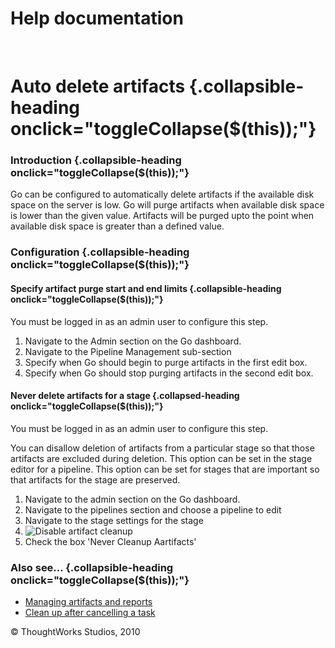 Help documentation
==================

 

Auto delete artifacts {.collapsible-heading onclick="toggleCollapse($(this));"}
=====================

### Introduction {.collapsible-heading onclick="toggleCollapse($(this));"}

Go can be configured to automatically delete artifacts if the available
disk space on the server is low. Go will purge artifacts when available
disk space is lower than the given value. Artifacts will be purged upto
the point when available disk space is greater than a defined value.

### Configuration {.collapsible-heading onclick="toggleCollapse($(this));"}

#### Specify artifact purge start and end limits {.collapsible-heading onclick="toggleCollapse($(this));"}

You must be logged in as an admin user to configure this step.

1.  Navigate to the Admin section on the Go dashboard.
2.  Navigate to the Pipeline Management sub-section
3.  Specify when Go should begin to purge artifacts in the first edit
    box.
4.  Specify when Go should stop purging artifacts in the second edit
    box.

#### Never delete artifacts for a stage {.collapsed-heading onclick="toggleCollapse($(this));"}

You must be logged in as an admin user to configure this step.

You can disallow deletion of artifacts from a particular stage so that
those artifacts are excluded during deletion. This option can be set in
the stage editor for a pipeline. This option can be set for stages that
are important so that artifacts for the stage are preserved.

1.  Navigate to the admin section on the Go dashboard.
2.  Navigate to the pipelines section and choose a pipeline to edit
3.  Navigate to the stage settings for the stage
4.  ![Disable artifact
    cleanup](../resources/images/cruise/admin/artifact_disable_stage.png)
5.  Check the box 'Never Cleanup Aartifacts'

### Also see... {.collapsible-heading onclick="toggleCollapse($(this));"}

-   [Managing artifacts and
    reports](../configuration/managing_artifacts_and_reports.html)
-   [Clean up after cancelling a task](dev_clean_up_when_cancel.html)





© ThoughtWorks Studios, 2010

